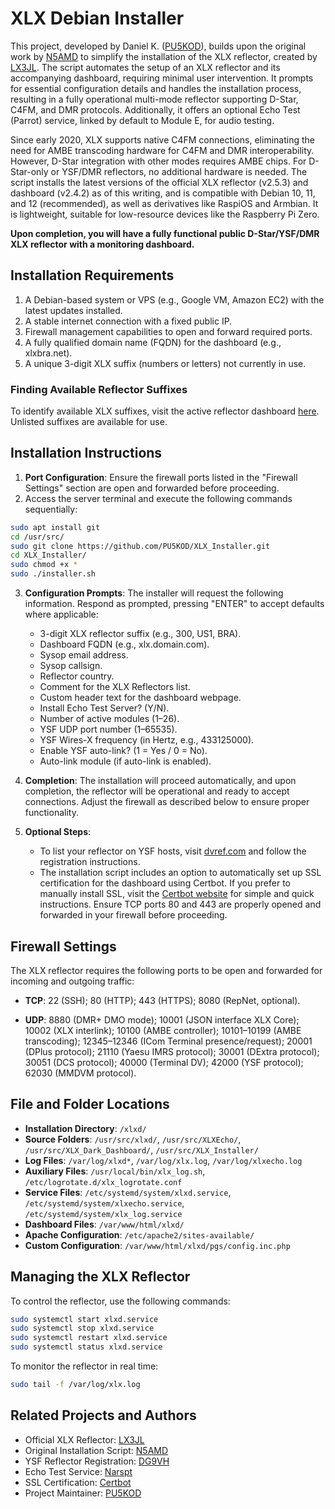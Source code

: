 # XLX Debian Installer

This project, developed by Daniel K. ([PU5KOD](https://www.qrz.com/db/PU5KOD)), builds upon the original work by [N5AMD](https://github.com/n5amd/xlxd-debian-installer) to simplify the installation of the XLX reflector, created by [LX3JL](https://github.com/LX3JL/xlxd). The script automates the setup of an XLX reflector and its accompanying dashboard, requiring minimal user intervention. It prompts for essential configuration details and handles the installation process, resulting in a fully operational multi-mode reflector supporting D-Star, C4FM, and DMR protocols. Additionally, it offers an optional Echo Test (Parrot) service, linked by default to Module E, for audio testing.

Since early 2020, XLX supports native C4FM connections, eliminating the need for AMBE transcoding hardware for C4FM and DMR interoperability. However, D-Star integration with other modes requires AMBE chips. For D-Star-only or YSF/DMR reflectors, no additional hardware is needed. The script installs the latest versions of the official XLX reflector (v2.5.3) and dashboard (v2.4.2) as of this writing, and is compatible with Debian 10, 11, and 12 (recommended), as well as derivatives like RaspiOS and Armbian. It is lightweight, suitable for low-resource devices like the Raspberry Pi Zero.

**Upon completion, you will have a fully functional public D-Star/YSF/DMR XLX reflector with a monitoring dashboard.**

## Installation Requirements

1. A Debian-based system or VPS (e.g., Google VM, Amazon EC2) with the latest updates installed.
2. A stable internet connection with a fixed public IP.
3. Firewall management capabilities to open and forward required ports.
4. A fully qualified domain name (FQDN) for the dashboard (e.g., xlxbra.net).
5. A unique 3-digit XLX suffix (numbers or letters) not currently in use.

### Finding Available Reflector Suffixes
To identify available XLX suffixes, visit the active reflector dashboard [here](https://xlxbra.net/index.php?show=reflectors). Unlisted suffixes are available for use.

## Installation Instructions

1. **Port Configuration**: Ensure the firewall ports listed in the "Firewall Settings" section are open and forwarded before proceeding.
2. Access the server terminal and execute the following commands sequentially:

```sh
sudo apt install git
cd /usr/src/
sudo git clone https://github.com/PU5KOD/XLX_Installer.git
cd XLX_Installer/
sudo chmod +x *
sudo ./installer.sh
```

3. **Configuration Prompts**: The installer will request the following information. Respond as prompted, pressing "ENTER" to accept defaults where applicable:
   - 3-digit XLX reflector suffix (e.g., 300, US1, BRA).
   - Dashboard FQDN (e.g., xlx.domain.com).
   - Sysop email address.
   - Sysop callsign.
   - Reflector country.
   - Comment for the XLX Reflectors list.
   - Custom header text for the dashboard webpage.
   - Install Echo Test Server? (Y/N).
   - Number of active modules (1–26).
   - YSF UDP port number (1–65535).
   - YSF Wires-X frequency (in Hertz, e.g., 433125000).
   - Enable YSF auto-link? (1 = Yes / 0 = No).
   - Auto-link module (if auto-link is enabled).

4. **Completion**: The installation will proceed automatically, and upon completion, the reflector will be operational and ready to accept connections. Adjust the firewall as described below to ensure proper functionality.

5. **Optional Steps**:
   - To list your reflector on YSF hosts, visit [dvref.com](https://dvref.com) and follow the registration instructions.
   - The installation script includes an option to automatically set up SSL certification for the dashboard using Certbot. If you prefer to manually install SSL, visit the [Certbot website](https://certbot.eff.org) for simple and quick instructions. Ensure TCP ports 80 and 443 are properly opened and forwarded in your firewall before proceeding.

## Firewall Settings

The XLX reflector requires the following ports to be open and forwarded for incoming and outgoing traffic:

- **TCP**: 22 (SSH);
           80 (HTTP);
           443 (HTTPS);
           8080 (RepNet, optional).
  
- **UDP**: 8880 (DMR+ DMO mode);
           10001 (JSON interface XLX Core);
           10002 (XLX interlink);
           10100 (AMBE controller);
           10101–10199 (AMBE transcoding);
           12345–12346 (ICom Terminal presence/request);
           20001 (DPlus protocol);
           21110 (Yaesu IMRS protocol);
           30001 (DExtra protocol);
           30051 (DCS protocol);
           40000 (Terminal DV);
           42000 (YSF protocol);
           62030 (MMDVM protocol).

## File and Folder Locations

- **Installation Directory**: `/xlxd/`
- **Source Folders**: `/usr/src/xlxd/`, `/usr/src/XLXEcho/`, `/usr/src/XLX_Dark_Dashboard/`, `/usr/src/XLX_Installer/`
- **Log Files**: `/var/log/xlxd*`, `/var/log/xlx.log`, `/var/log/xlxecho.log`
- **Auxiliary Files**: `/usr/local/bin/xlx_log.sh`, `/etc/logrotate.d/xlx_logrotate.conf`
- **Service Files**: `/etc/systemd/system/xlxd.service`, `/etc/systemd/system/xlxecho.service`, `/etc/systemd/system/xlx_log.service`
- **Dashboard Files**: `/var/www/html/xlxd/`
- **Apache Configuration**: `/etc/apache2/sites-available/`
- **Custom Configuration**: `/var/www/html/xlxd/pgs/config.inc.php`

## Managing the XLX Reflector

To control the reflector, use the following commands:

```sh
sudo systemctl start xlxd.service
sudo systemctl stop xlxd.service
sudo systemctl restart xlxd.service
sudo systemctl status xlxd.service
```

To monitor the reflector in real time:

```sh
sudo tail -f /var/log/xlx.log
```

## Related Projects and Authors

- Official XLX Reflector: [LX3JL](https://github.com/LX3JL/xlxd)
- Original Installation Script: [N5AMD](https://github.com/n5amd/xlxd-debian-installer)
- YSF Reflector Registration: [DG9VH](https://register.ysfreflector.de/)
- Echo Test Service: [Narspt](https://github.com/narspt/XLXEcho)
- SSL Certification: [Certbot](https://certbot.eff.org/)
- Project Maintainer: [PU5KOD](https://www.qrz.com/db/PU5KOD)
